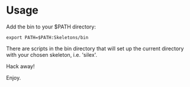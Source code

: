 # Usage

Add the bin to your $PATH directory:

    export PATH=$PATH:Skeletons/bin

There are scripts in the bin directory that will set up the current directory with your chosen skeleton, i.e. 'silex'.

Hack away!

Enjoy.
